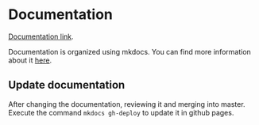 # Documentation

[Documentation link](https://unisinos-ppgca.github.io/docs/).

Documentation is organized using mkdocs. You can find more information about it
[here](https://www.mkdocs.org/).

## Update documentation

After changing the documentation, reviewing it and merging into master. Execute
the command `mkdocs gh-deploy` to update it in github pages.
